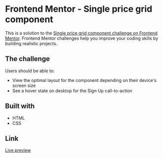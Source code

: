# Frontend Mentor - Single price grid component

This is a solution to the [Single price grid component challenge on Frontend Mentor](https://www.frontendmentor.io/challenges/single-price-grid-component-5ce41129d0ff452fec5abbbc). Frontend Mentor challenges help you improve your coding skills by building realistic projects.

## The challenge

Users should be able to:

- View the optimal layout for the component depending on their device's screen size
- See a hover state on desktop for the Sign Up call-to-action

## Built with

- HTML
- CSS

## Link
[Live preview](https://charming-seahorse-7c614e.netlify.app/)
